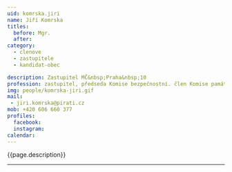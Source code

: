 ```yaml
---
uid: komrska.jiri
name: Jiří Komrska
titles:
  before: Mgr.
  after:
category:
  - clenove
  - zastupitele    
  - kandidat-obec 

description: Zastupitel MČ&nbsp;Praha&nbsp;10
profession: zastupitel, předseda Komise bezpečnostní. člen Komise památkové a Komise informační, pro otevřenou radnici, IT a Smart Cities (KIT-SC)
img: people/komrska-jiri.gif
mail:
 - jiri.komrska@pirati.cz
mob: +420 606 660 377
profiles:
  facebook: 
  instagram: 
calendar: 
---
```


{{page.description}}



---

